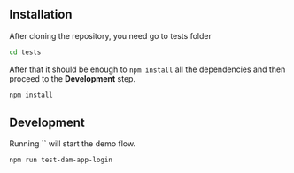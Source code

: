## Installation

After cloning the repository, you need go to tests folder
```bash
cd tests
```
 After that it should be enough to `npm install` all the dependencies and then proceed to the **Development** step.

```bash
npm install
```

## Development

Running `` will start the demo flow.


```bash
npm run test-dam-app-login
```